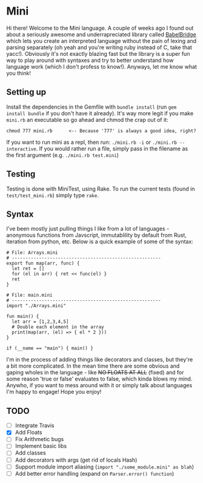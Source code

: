 # Mini

Hi there! Welcome to the Mini language. A couple of weeks ago I found out about a seriously awesome and underrapreciated library called [BabelBridge](https://github.com/shanebdavis/Babel-Bridge) which lets you create an interpreted language without the pain of lexing and parsing separately (oh yeah and you're writing ruby instead of C, take that yacc!). Obviously it's not exactly blazing fast but the library is a super fun way to play around with syntaxes and try to better understand how language work (which I don't profess to know!). Anyways, let me know what you think!

## Setting up

Install the dependencies in the Gemfile with `bundle install` (run `gem install bundle` if you don't have it already). It's way more legit if you make `mini.rb` an executable so go ahead and chmod the crap out of it:

```
chmod 777 mini.rb      <-- Because '777' is always a good idea, right?
```

If you want to run mini as a repl, then run: `./mini.rb -i` or `./mini.rb --interactive`. If you would rather run a file, simply pass in the filename as the first argument (e.g. `./mini.rb test.mini`)

## Testing

Testing is done with MiniTest, using Rake. To run the current tests (found in `test/test_mini.rb`) simply type `rake`.

## Syntax

I've been mostly just pulling things I like from a lot of languages - anonymous functions from Javscript, immutablility by default from Rust, iteration from python, etc. Below is a quick example of some of the syntax:

```mini
# File: Arrays.mini
# -------------------------------------------------------
export fun map(arr, func) {
  let ret = []
  for (el in arr) { ret << func(el) }
  ret
}
```

```mini
# File: main.mini
# -------------------------------------------------------
import "./Arrays.mini"

fun main() {
  let arr = [1,2,3,4,5]
  # Double each element in the array
  print(map(arr, (el) => { el * 2 }))
}

if (__name == "main") { main() }
```

I'm in the process of adding things like decorators and classes, but they're a bit more complicated. In the mean time there are some obvious and gaping wholes in the language - like ~~NO FLOATS AT ALL~~ (fixed) and for some reason 'true or false' evaluates to false, which kinda blows my mind. Anywho, if you want to mess around with it or simply talk about languages I'm happy to engage! Hope you enjoy!

## TODO

- [ ] Integrate Travis
- [x] Add Floats
- [ ] Fix Arithmetic bugs
- [ ] Implement basic libs
- [ ] Add classes
- [ ] Add decorators with args (get rid of locals Hash)
- [ ] Support module import aliasing (`import "./some_module.mini" as blah`)
- [ ] Add better error handling (expand on `Parser.error() function`)

